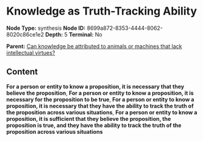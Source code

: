 # Knowledge as Truth-Tracking Ability

**Node Type:** synthesis
**Node ID:** 8699a872-8353-4444-8062-8020c86ce1e2
**Depth:** 5
**Terminal:** No

**Parent:** [Can knowledge be attributed to animals or machines that lack intellectual virtues?](can-knowledge-be-attributed-to-animals-or-machines-that-lack-intellectual-virtues-antithesis-2b0ba731-8d4c-404f-84ca-7110f49a8ad2.md)

## Content

**For a person or entity to know a proposition, it is necessary that they believe the proposition**, **For a person or entity to know a proposition, it is necessary for the proposition to be true**, **For a person or entity to know a proposition, it is necessary that they have the ability to track the truth of the proposition across various situations**, **For a person or entity to know a proposition, it is sufficient that they believe the proposition, the proposition is true, and they have the ability to track the truth of the proposition across various situations**
